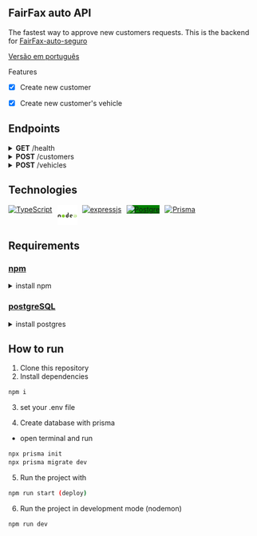 ## FairFax auto API

The fastest way to approve new customers requests.
This is the backend for [FairFax-auto-seguro](https://github.com/FairFaxSeguros/fairfax-auto-seguro)

[Versão em português](./README.md)

Features

- [x] Create new customer

- [x] Create new customer's vehicle

## Endpoints

<details>
            <summary>
                <strong>GET</strong> /health
            </summary>

- it returns status <strong>200</strong> for succes
</details>

<details>
            <summary>
                <strong>POST</strong> /customers
            </summary>

- You need to send a body like this:

```JSON
{
    "name":"Rick",
    "lastName":"Sanches",
    "birthDate":"02/15/1975",//MM/DD/YYYY  must be 18 years at least
    "cpf":"16843218549" // 11 digits
}
```

- it returns status <strong>201</strong> for succes
</details>

<details>
            <summary>
                <strong>POST</strong> /vehicles
            </summary>

- You need to send a body like this:

```JSON
{
    "name":"Camaro",
    "licensePlate":"ar5t82",
    "purchaseDate":"12/10/2021",//MM/DD/YYYY
    "cpf":"00296049158" // 11 digits
}
```

- it returns status <strong>201</strong> for succes
</details>

## Technologies

<div style="display: flex; gap: 10px; height: 40px;">
  <a title="TypeScript" href="https://www.typescriptlang.org/" target="_blank" rel="noreferrer"> 
      <img src="https://user-images.githubusercontent.com/85591297/157519943-9da08e53-e59d-450a-8b0d-81af17974fd0.svg" alt="TypeScript" height="40"/>
  </a>
  <a title="Node JS" href="https://nodejs.org" target="_blank" rel="noreferrer"> 
      <img style="background: white;" src="https://raw.githubusercontent.com/devicons/devicon/master/icons/nodejs/nodejs-original-wordmark.svg" alt="nodejs" height="40"/> 
  </a>
  <a title="Express JS" href="https://expressjs.com/" target="_blank" rel="noreferrer"> 
      <img style="background: white;" src="https://www.vectorlogo.zone/logos/expressjs/expressjs-icon.svg" alt="expressjs" height="40"/> 
  </a>
  <a title="Postgre" href="https://www.postgresql.org/" target="_blank" rel="noreferrer"> 
      <img style="background: green;" src="https://user-images.githubusercontent.com/85591297/157520309-59a18d2e-ee4d-433c-8990-12fdbba37a0d.svg" alt="Postgre" height="40"/> 
  </a>
  <a title="Prisma" href="https://www.prisma.io/" target="_blank" rel="noreferrer"> 
      <img style="background: white;" src="https://miro.medium.com/max/1400/1*X6wCDTpjcn_WcvDW9jS4WQ.png" alt="Prisma" height="40"/> 
  </a>
</div>

## Requirements

### [npm](https://www.npmjs.com/)

<details>
    <summary>install npm</summary>

```bash
wget -qO- <https://raw.githubusercontent.com/nvm-sh/nvm/v0.38.0/install.sh> | bash

## Or this command
wget -qO- https://raw.githubusercontent.com/nvm-sh/nvm/v0.38.0/install.sh | bash

# Close and open terminal
nvm install --lts
nvm use --lts
# Verify node version
node --version # Must show v14.16.1
# Verify npm version
npm -v
```

</details>

### [postgreSQL](https://www.postgresql.org/)

<details>
    <summary>install postgres</summary>

```bash
sudo apt install postgresql postgresql-contrib
```

</details>

## How to run

1. Clone this repository
2. Install dependencies

```bash
npm i
```

3. set your .env file

4. Create database with prisma

- open terminal and run

```bash
npx prisma init
npx prisma migrate dev
```

5. Run the project with

```bash
npm run start (deploy)
```

6. Run the project in development mode (nodemon)

```bash
npm run dev
```
